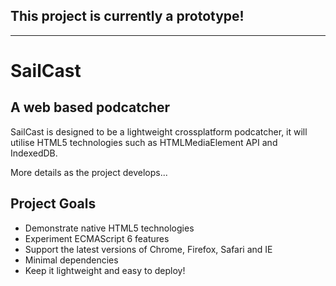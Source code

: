 ## This project is currently a prototype!

---

# SailCast
## A web based podcatcher

SailCast is designed to be a lightweight crossplatform podcatcher, it will utilise HTML5 technologies such as HTMLMediaElement API and IndexedDB.

More details as the project develops...

## Project Goals
- Demonstrate native HTML5 technologies
- Experiment ECMAScript 6 features
- Support the latest versions of Chrome, Firefox, Safari and IE
- Minimal dependencies
- Keep it lightweight and easy to deploy!

